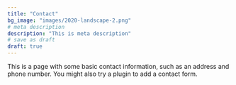 ```yaml
---
title: "Contact"
bg_image: "images/2020-landscape-2.png"
# meta description
description: "This is meta description"
# save as draft
draft: true
---
```


This is a page with some basic contact information, such as an address and phone number. You might also try a plugin to add a contact form.